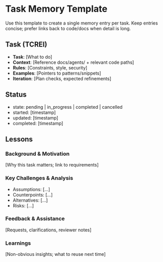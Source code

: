 # Task Memory Template

Use this template to create a single memory entry per task. Keep entries concise; prefer links back to code/docs when detail is long.

## Task (TCREI)
- **Task**: [What to do]
- **Context**: [Reference docs/agents/ + relevant code paths]
- **Rules**: [Constraints, style, security]
- **Examples**: [Pointers to patterns/snippets]
- **Iteration**: [Plan checks, expected refinements]

## Status
- state: pending | in_progress | completed | cancelled
- started: [timestamp]
- updated: [timestamp]
- completed: [timestamp]

## Lessons
### Background & Motivation
[Why this task matters; link to requirements]

### Key Challenges & Analysis
- Assumptions: [...]
- Counterpoints: [...]
- Alternatives: [...]
- Risks: [...]

### Feedback & Assistance
[Requests, clarifications, reviewer notes]

### Learnings
[Non-obvious insights; what to reuse next time]
